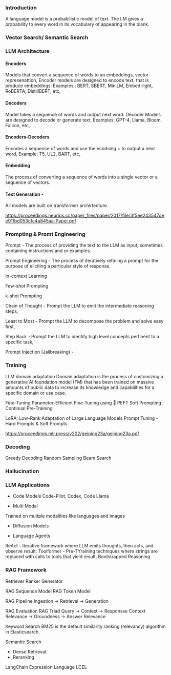 ### Introduction
A language model is a probabilistic model of text. The LM gives a probability to every word in its vocabulary of appearing in the blank.

### Vector Search/ Semantic Search


### LLM Architecture


#### Encoders
Models that convert a sequence of words to an embeddings, vector represenattion,
Encoder models are designed to encode text, that is produce embeddings.
Examples : BERT, SBERT, MiniLM, Embed-light, RoBERTA, DistillBERT, etc,

#### Decoders
Model takes a sequence of words and output next word. Decoder Models are designed to decode or generate text,
Examples: GPT-4, Llama, Bloom, Falcon, etc,

#### Encoders-Decoders
Encodes a sequence of words and use the ecodsing + to output a next word,
Example: T5, UL2, BART, etc,

#### Embedding
The process of converting a sequence of words into a single vector or a sequence of vectors.

#### Text Generation - 

All models are built on transformer archirtecture.

https://proceedings.neurips.cc/paper_files/paper/2017/file/3f5ee243547dee91fbd053c1c4a845aa-Paper.pdf

### Prompting & Promt Engineering

Prompt - The process of providing the text to the LLM as input, sometimes containing instructions and or examples.

Prompt Engineering - The process of iteratively refining a prompt for the purpose of eliciting a particular style of response.

In-context Learning

Few-shot Prompting

k-shot Prompting

Chain of Thought - Prompt the LLM to emit the intermediate reasoning steps,

Least to Most - Prompt the LLM to decompose the problem and solve easy first,

Step Back - Prompt the LLM to identify high level concepts pertinent to a specific task,

Prompt Injection (Jailbreaking) - 


### Training

LLM domain adaptation
Domain adaptation is the process of customizing a generative AI foundation model (FM) that has been trained on massive amounts of public data to increase its knowledge and capabilities for a specific domain or use case.

Fine-Tuning
Parameter-Efficient Fine-Tuning using 🤗 PEFT
Soft Prompting
Continual Pre-Training

LoRA: Low-Rank Adaptation of Large Language Models
Prompt Tuning - Hard Prompts & Soft Prompts

https://proceedings.mlr.press/v202/geiping23a/geiping23a.pdf

### Decoding
Greedy Decoding
Random Sampling
Beam Search

### Hallucination


### LLM Applications

* Code Models
Code-Pilot, Codex, Code Llama

* Multi Modal

Trained on multple modalities like languages and images

* Diffusion Models

* Language Agents

ReAct - Iterative framework where LLM emits thoughts, then acts, and observe result,
Toolformer - Pre-TYraining techniques where strings are replaced with calls to tools that yield result,
Bootstrapped Reasoning


### RAG Framework

Retriever
Ranker
Generator

RAG Sequence Model
RAG Token Model

RAG Pipeline
Ingestion -> Retrieval -> Generation

RAG Evaluation
RAG Triad
Query -> Context -> Responsse
Context Relevance -> Groundness -> Answer Relevance

Keyword Search
BM25 is the default similarity ranking (relevancy) algorithm in Elasticsearch. 

Semantic Search
* Dense Retrieval
* Reranking



LangChain Expression Language LCEL

